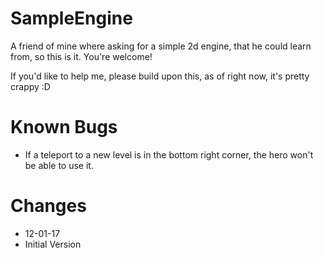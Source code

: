 # SampleEngine
A friend of mine where asking for a simple 2d engine, that he could learn from, so this is it. You're welcome!

If you'd like to help me, please build upon this, as of right now, it's pretty crappy :D

# Known Bugs
 * If a teleport to a new level is in the bottom right corner, the hero won't be able to use it.

# Changes
 * 12-01-17
  * Initial Version
